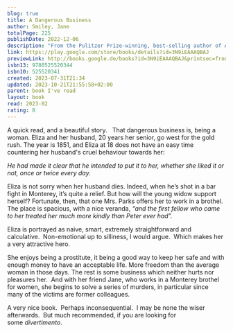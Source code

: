 ```yaml
---  
blog: true  
title: A Dangerous Business  
author: Smiley, Jane  
totalPage: 225  
publishDate: 2022-12-06  
description: "From the Pulitzer Prize-winning, best-selling author of A Thousand Acres: An amazing “mash-up of a Western, a serial-killer mystery and a feminist-inflected tale of life in a bordello” (The Washington Post). In 1850s Gold Rush California two young prostitutes, best friends Eliza and Jean, attempt to find their way in a lawless town on the fringes of the Wild West—a bewitching combination of beauty and danger—as what will become the Civil War looms on the horizon. “Everyone knows that this is a dangerous business, but between you and me, being a woman is a dangerous business, and don’t let anyone tell you otherwise...&quot; Monterey, 1851. Ever since her husband was killed in a bar fight, Eliza Ripple has been working in a brothel. It seems like a better life, at least at first. The madam, Mrs. Parks, is kind, the men are (relatively) well behaved, and Eliza has attained what few women have: financial security. But when the dead bodies of young women start appearing outside of town, a darkness descends that she can't resist confronting. Side by side with her friend Jean, and inspired by her reading, especially by Edgar Allan Poe’s detective Dupin, Eliza pieces together an array of clues to try to catch the killer, all the while juggling clients who begin to seem more and more suspicious. Eliza and Jean are determined not just to survive, but to find their way in a lawless town on the fringes of the Wild West—a bewitching combination of beauty and danger—as what will become the Civil War looms on the horizon. As Mrs. Parks says, &quot;Everyone knows that this is a dangerous business, but between you and me, being a woman is a dangerous business, and don’t let anyone tell you otherwise ..."  
link: https://play.google.com/store/books/details?id=3N9iEAAAQBAJ  
previewLink: http://books.google.de/books?id=3N9iEAAAQBAJ&printsec=frontcover&dq=Jane+Smiley,+A+dangerous+business&hl=&as_pt=BOOKS&cd=1&source=gbs_api  
isbn13: 9780525520344  
isbn10: 525520341  
created: 2023-07-31T21:34  
updated: 2023-10-21T21:55:58+02:00  
parent: book I've read  
layout: book  
read: 2023-02  
rating: 8  
---  
```

  
A quick read, and a beautiful story.   That dangerous business is, being a woman.  Eliza and her husband, 20 years her senior, go west for the gold rush.  The year is 1851, and Eliza at 18 does not have an easy time countering her husband's cruel behaviour towards her:  
  
_He had made it clear that he intended to put it to her, whether she liked it or not, once or twice every day._  
  
Eliza is not sorry when her husband dies.  Indeed, when he’s shot in a bar fight in Monterey, it’s quite a relief. But how will the young widow support herself? Fortunate, then, that one Mrs. Parks offers her to work in a brothel. The place is spacious, with a nice veranda, _“and the first fellow who came to her treated her much more kindly than Peter ever had”._  
  
Eliza is portrayed as naive, smart, extremely straightforward and calculative.  Non-emotional up to silliness, I would argue.  Which makes her a very attractive hero.    
  
She enjoys being a prostitute, it being a good way to keep her safe and with enough money to have an acceptable life. More freedom than the average woman in those days. The rest is some business which neither hurts nor pleasures her.  And with her friend Jane, who works in a Monterey brothel for women, she begins to solve a series of murders, in particular since many of the victims are former colleagues.  
  
A very nice book.  Perhaps inconsequential.  I may be none the wiser afterwards.  But much recommended, if you are looking for some _divertimento_.  
